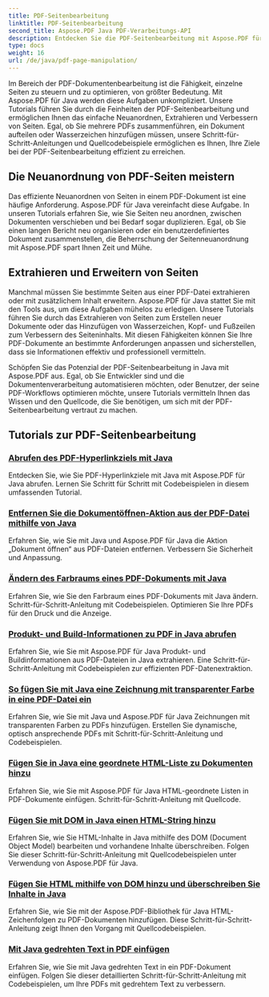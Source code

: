 ```yaml
---
title: PDF-Seitenbearbeitung
linktitle: PDF-Seitenbearbeitung
second_title: Aspose.PDF Java PDF-Verarbeitungs-API
description: Entdecken Sie die PDF-Seitenbearbeitung mit Aspose.PDF für Java. Lernen Sie, PDF-Seiten mühelos neu anzuordnen, zu extrahieren und zu verbessern.
type: docs
weight: 16
url: /de/java/pdf-page-manipulation/
---
```


Im Bereich der PDF-Dokumentenbearbeitung ist die Fähigkeit, einzelne Seiten zu steuern und zu optimieren, von größter Bedeutung. Mit Aspose.PDF für Java werden diese Aufgaben unkompliziert. Unsere Tutorials führen Sie durch die Feinheiten der PDF-Seitenbearbeitung und ermöglichen Ihnen das einfache Neuanordnen, Extrahieren und Verbessern von Seiten. Egal, ob Sie mehrere PDFs zusammenführen, ein Dokument aufteilen oder Wasserzeichen hinzufügen müssen, unsere Schritt-für-Schritt-Anleitungen und Quellcodebeispiele ermöglichen es Ihnen, Ihre Ziele bei der PDF-Seitenbearbeitung effizient zu erreichen.

## Die Neuanordnung von PDF-Seiten meistern

Das effiziente Neuanordnen von Seiten in einem PDF-Dokument ist eine häufige Anforderung. Aspose.PDF für Java vereinfacht diese Aufgabe. In unseren Tutorials erfahren Sie, wie Sie Seiten neu anordnen, zwischen Dokumenten verschieben und bei Bedarf sogar duplizieren. Egal, ob Sie einen langen Bericht neu organisieren oder ein benutzerdefiniertes Dokument zusammenstellen, die Beherrschung der Seitenneuanordnung mit Aspose.PDF spart Ihnen Zeit und Mühe.

## Extrahieren und Erweitern von Seiten

Manchmal müssen Sie bestimmte Seiten aus einer PDF-Datei extrahieren oder mit zusätzlichem Inhalt erweitern. Aspose.PDF für Java stattet Sie mit den Tools aus, um diese Aufgaben mühelos zu erledigen. Unsere Tutorials führen Sie durch das Extrahieren von Seiten zum Erstellen neuer Dokumente oder das Hinzufügen von Wasserzeichen, Kopf- und Fußzeilen zum Verbessern des Seiteninhalts. Mit diesen Fähigkeiten können Sie Ihre PDF-Dokumente an bestimmte Anforderungen anpassen und sicherstellen, dass sie Informationen effektiv und professionell vermitteln.

Schöpfen Sie das Potenzial der PDF-Seitenbearbeitung in Java mit Aspose.PDF aus. Egal, ob Sie Entwickler sind und die Dokumentenverarbeitung automatisieren möchten, oder Benutzer, der seine PDF-Workflows optimieren möchte, unsere Tutorials vermitteln Ihnen das Wissen und den Quellcode, die Sie benötigen, um sich mit der PDF-Seitenbearbeitung vertraut zu machen.

## Tutorials zur PDF-Seitenbearbeitung
### [Abrufen des PDF-Hyperlinkziels mit Java](./get-pdf-hyperlink-destination-using-java/)
Entdecken Sie, wie Sie PDF-Hyperlinkziele mit Java mit Aspose.PDF für Java abrufen. Lernen Sie Schritt für Schritt mit Codebeispielen in diesem umfassenden Tutorial.
### [Entfernen Sie die Dokumentöffnen-Aktion aus der PDF-Datei mithilfe von Java](./remove-document-open-action-from-pdf-file-using-java/)
Erfahren Sie, wie Sie mit Java und Aspose.PDF für Java die Aktion „Dokument öffnen“ aus PDF-Dateien entfernen. Verbessern Sie Sicherheit und Anpassung.
### [Ändern des Farbraums eines PDF-Dokuments mit Java](./change-color-space-of-pdf-document-using-java/)
Erfahren Sie, wie Sie den Farbraum eines PDF-Dokuments mit Java ändern. Schritt-für-Schritt-Anleitung mit Codebeispielen. Optimieren Sie Ihre PDFs für den Druck und die Anzeige.
### [Produkt- und Build-Informationen zu PDF in Java abrufen](./get-product-and-build-information-of-pdf-in-java/)
Erfahren Sie, wie Sie mit Aspose.PDF für Java Produkt- und Buildinformationen aus PDF-Dateien in Java extrahieren. Eine Schritt-für-Schritt-Anleitung mit Codebeispielen zur effizienten PDF-Datenextraktion.
### [So fügen Sie mit Java eine Zeichnung mit transparenter Farbe in eine PDF-Datei ein](./how-to-add-drawing-with-transparent-color-in-pdf-using-java/)
Erfahren Sie, wie Sie mit Java und Aspose.PDF für Java Zeichnungen mit transparenten Farben zu PDFs hinzufügen. Erstellen Sie dynamische, optisch ansprechende PDFs mit Schritt-für-Schritt-Anleitung und Codebeispielen.
### [Fügen Sie in Java eine geordnete HTML-Liste zu Dokumenten hinzu](./add-html-ordered-list-into-documents-in-java/)
Erfahren Sie, wie Sie mit Aspose.PDF für Java HTML-geordnete Listen in PDF-Dokumente einfügen. Schritt-für-Schritt-Anleitung mit Quellcode.
### [Fügen Sie mit DOM in Java einen HTML-String hinzu](./add-html-string-using-dom-in-java/)
Erfahren Sie, wie Sie HTML-Inhalte in Java mithilfe des DOM (Document Object Model) bearbeiten und vorhandene Inhalte überschreiben. Folgen Sie dieser Schritt-für-Schritt-Anleitung mit Quellcodebeispielen unter Verwendung von Aspose.PDF für Java.
### [Fügen Sie HTML mithilfe von DOM hinzu und überschreiben Sie Inhalte in Java](./add-html-using-dom-and-overwrite-content-in-java/)
Erfahren Sie, wie Sie mit der Aspose.PDF-Bibliothek für Java HTML-Zeichenfolgen zu PDF-Dokumenten hinzufügen. Diese Schritt-für-Schritt-Anleitung zeigt Ihnen den Vorgang mit Quellcodebeispielen.
### [Mit Java gedrehten Text in PDF einfügen](./add-rotated-text-in-pdf-using-java/)
Erfahren Sie, wie Sie mit Java gedrehten Text in ein PDF-Dokument einfügen. Folgen Sie dieser detaillierten Schritt-für-Schritt-Anleitung mit Codebeispielen, um Ihre PDFs mit gedrehtem Text zu verbessern.